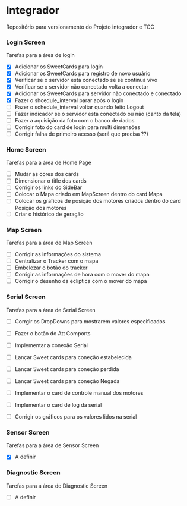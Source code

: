 # Integrador
Repositório para versionamento do Projeto integrador e TCC


### Login Screen

Tarefas para a área de login

- [x] Adicionar os SweetCards para login 
- [x] Adicionar os SweetCards para registro de novo usuário 
- [x] Verificar se o servidor esta conectado se se continua vivo 
- [x] Verificar se o servidor não conectado volta a conectar 
- [x] Adicionar os SweetCards para servidor não conectado e conectado  
- [x] Fazer o shcedule_interval parar após o login
- [ ] Fazer o schedule_interval voltar quando feito Logout
- [ ] Fazer indicador se o servidor esta conectado ou não (canto da tela)
- [ ] Fazer a aquisição da foto com o banco de dados 
- [ ] Corrigir foto do card de login para multi dimensões 
- [ ] Corrigir falha de primeiro acesso (será que precisa ??)

### Home Screen 

Tarefas para a área de Home Page 

- [ ] Mudar as cores dos cards 
- [ ] Dimensionar o title dos cards 
- [ ] Corrigir os links do SideBar
- [ ] Colocar o Mapa criado em MapScreen dentro do card Mapa
- [ ] Colocar os graficos de posição dos motores criados dentro do card Posição dos motores 
- [ ] Criar o histórico de geração

### Map Screen

Tarefas para a área de Map Screen 

- [ ] Corrigir as informações do sistema 
- [ ] Centralizar o Tracker com o mapa 
- [ ] Embelezar o botão do tracker 
- [ ] Corrigir as informações de hora com o mover do mapa 
- [ ] Corrigir o desenho da ecliptica com o mover do mapa 

### Serial Screen

Tarefas para a área de Serial Screen 

- [ ] Corrgir os DropDowns para mostrarem valores especificados 
- [ ] Fazer o botão do Att Comports 
- [ ] Implementar a conexão Serial
- [ ] Lançar Sweet cards para coneção estabelecida 
- [ ] Lançar Sweet cards para coneção perdida 
- [ ] Lançar Sweet cards para coneção Negada 
- [ ] Implementar o card de controle manual dos motores
- [ ] Implementar o card de log da serial 
- [ ] Corrigir os gráficos para os valores lidos na serial 


### Sensor Screen
Tarefas para a área de Sensor Screen 
- [x] A definir 

### Diagnostic Screen
Tarefas para a área de Diagnostic Screen 
- [ ] A definir 